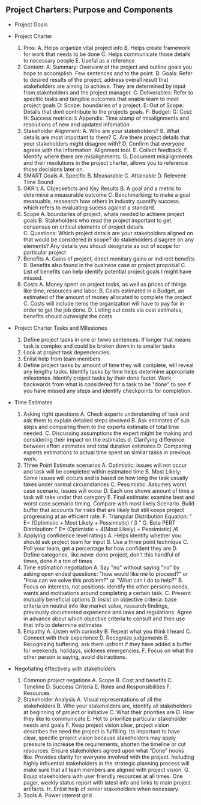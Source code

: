 ## Project Charters: Purpose and Components

- Project Goals

- Project Charter
	1. Pros:
		A. Helps organize vital project info
		B. Helps create framework for work that needs to be done
		C. Helps communicate those details to necessary people
		E. Useful as a reference
	2. Content:
		A: Summary: Overview of the project and outline goals you hope to accomplish. Few sentences and to the point.
		B: Goals: Refer to desired results of the project, address overall result that stakeholders are aiming to achieve. They are determined by input from stakeholders and the project manager. 
		C: Deliverables: Refer to specific tasks and tangible outcomes that enable team to meet project goals
		D: Scope: boundaries of a project.
		E: Out of Scope: Details that dont contribute to the projects goals.
		F: Budget:
		G: Cost: 
		H: Success metrics:
		I: Appendix: Time stamp of misalignments and resolutions of new and updated infomation
	4. Stakeholder Alignment:
		A. Who are your stakeholders?
		B. What details are most important to them?
		C. Are there project details that your stakeholders might disagree with?
		D. Confirm that everyone agrees with the information. Alignment tool. 
		E. Collect feedback.
		F. Identify where there are misalignments. 
		G. Document misalignments and their resolutions in the project charter, allows you to reference those decisions later on.
	5. SMART Goals
		A. Specific 
		B. Measurable
		C. Attainable
		D. Relevent: Time Bound
	7. OKR's
		A. Objecketicts and Key Results
		B. A goal and a metric to determine a measurable outcome
		C. Benchmarking: to make a goal measuable, reasearch how others in industry quantify success. which refers to evaluating sucess against a standard.
	9. Scope
		A. boundaries of project, whats needed to achieve project goals
		B. Stakeholders who read the project important to get consensus on critical elements of project details  
		C. Questions: Which project details are your stakeholders aligned on that would be considered in scope? do stakeholders disagree on any elements? Any details you shoudl designate as out of scope for particular project
	10. Benefits
		A. Gains of project, direct monitary gains or indirect benefits
		B. Benefits also found in the business case or project proposial
		C. List of benefits can help identify potential project goals I might have missed.
	11. Costs
		A. Money spent on project tasks, as well as prices of things like time, resources and labor. 
		B. Costs estimated in a Budget, an estimated of the amount of money allocated to complete the project
		C. Costs will include items the organization will have to pay for in order to get the job done. 
		D. Listing out costs via cost estimates, benefits should outweight the costs

- Project Charter Tasks and Milestones
	1. Define project tasks in one or twwo sentences. If longer that means task is complex and could be broken down in to smaller tasks 
	2. Look at project task dependencies. 
	3. Enlist help from team members
	4. Define project tasks by amount of time they will complete, will reveal any lengthy tasks. Identify tasks by time helps determine appropriate milestones. Identify project tasks by their done factor. Work backwards from what is considered for a task to be "done" to see if you have missed any steps and identify checkpoints for completion. 

- Time Estimates
	1. Asking right questions 
		A. Check experts understanding of task and ask them to explain detailed steps involved 
		B. Ask estimates of sub steps and comparing them to the experts estimate of total time needed. 
		C. Discussing assumptions the expert might be making and considering their impact on the estimates
		d. Clarifying difference between effort estimates and total duration estimates 
		D. Comparing experts estimations to actual time spent on similar tasks in previous work.
	2. Three Point Estimate scenarios
		A. Optimistic: issues will not occur and task will be completed within estimated time
		B. Most Likely: Some issues will occurs and is based on how long the task usually takes under normal circumstances
		C. Pessimistic: Assumes worst case scenario, issues will occur
		D. Each one shows amount of time a task will take under that category
		E. Final estimate: examine best and worst case scenario timing. Compare with most likely Scenario. Build buffer that accounts for risks that are likely but still keeps project progressing at an efficient rate. 
		F. Triangular Distribution Equation:  " E= (Optimistic + Most Likely + Pessimistic) / 3 " 
		G. Beta PERT Distribution: " E= (Optimistic + 4(Most Likely) + Pessimistic) /6
	3. Applying confidence level ratings
		A. Helps identify whether you should ask project team for input
		B. Use a three point technique
		C. Poll your team, get a percentage for how confident they are
		D. Define categories, like never done project, don't this handful of times, done it a ton of times
	4. Time estimation negotiation
		A. Say "no" without saying "no" by asking open ended questions: "how would like me to proceed?" or "How can we solve this problem?" or "What can I do to help?"
		B. Focus on interests, not positions: identify the other persons needs, wants and motivations around completing a certain task. 
		C. Present mutually beneficial options
		D. Insist on objective criteria: base criteria on neutral info like market value, research findings, previously documented experience and laws and regulations. Agree in advance about which objective criteria to consult and then use that info to determine estimates
	5. Empathy
		A. Listen with curiosity
		B. Repeat what you think I heard
		C. Connect with their experience 
		D. Recognize judgements
		E. Recognizing buffering, ask them upfront if they have added a buffer for weekends, holidays, sickness emergencies. 
		F. Focus on what the other person is saying, avoid distractions. 


- Negotiating effectively with stakeholders
	1. Common project negations
		A. Scope
		B. Cost and benefits
		C. Timeline
		D. Success Criteria
		E. Roles and Responsibilities
		F. Resources
	2. Stakeholder Analysis
		A. Visual representations of all the stakeholders
		B. Who your stakeholders are, identify all stakeholders at beginning of project or initiative 
		C. What their priorities are
		D. How they like to communicate
		E. Hot to prioritize particular stakeholder needs and goals
		F. Keep project vision clear, project vision describes the need the project is fulfilling. Its important to have clear, specific project vision because stakeholders may apply pressure to increase the requirements, shorten the timeline or cut resources. Ensure stakeholders agreed upon what "Done" nooks like. Provides clarity for everyone involved with the project. Including highly influential stakeholders in the strategic planning process will make sure that all team members are aligned with project vision.
		G. Equip stakeholders with user friendly resources at all times. One pager, weekly status report with latest info and links to main project artifacts. 
		H. Enlist help of senior stakeholders when necessary.
	3. Tools
		A. Power interest grid
	






